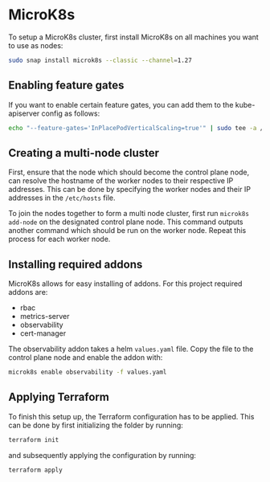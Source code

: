 # MicroK8s

To setup a MicroK8s cluster, first install MicroK8s on all machines you want to use as nodes:

```bash
sudo snap install microk8s --classic --channel=1.27
```

## Enabling feature gates

If you want to enable certain feature gates, you can add them to the kube-apiserver config as follows:

```bash
echo "--feature-gates='InPlacePodVerticalScaling=true'" | sudo tee -a /var/snap/microk8s/current/args/kube-apiserver
```

## Creating a multi-node cluster

First, ensure that the node which should become the control plane node, can resolve the hostname of the worker nodes to their respective IP addresses.
This can be done by specifying the worker nodes and their IP addresses in the `/etc/hosts` file.

To join the nodes together to form a multi node cluster, first run `microk8s add-node` on the designated control plane node. This command outputs another command which should be run on the worker node. Repeat this process for each worker node.

## Installing required addons

MicroK8s allows for easy installing of addons. For this project required addons are:

- rbac
- metrics-server
- observability
- cert-manager

The observability addon takes a helm `values.yaml` file. Copy the file to the control plane node and enable the addon with:

```bash
microk8s enable observability -f values.yaml
```

## Applying Terraform

To finish this setup up, the Terraform configuration has to be applied. This can be done by first initializing the folder by running:

```bash
terraform init
```

and subsequently applying the configuration by running:

```bash
terraform apply
```
